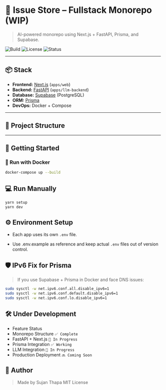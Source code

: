 # 🧠 Issue Store – Fullstack Monorepo (WIP)

> AI-powered monorepo using Next.js + FastAPI, Prisma, and Supabase.

![Build](https://img.shields.io/badge/build-passing-brightgreen)
![License](https://img.shields.io/badge/license-MIT-blue)
![Status](https://img.shields.io/badge/status-in%20development-yellow)

---

## 📦 Stack

- **Frontend:** [Next.js](https://nextjs.org/) (`apps/web`)
- **Backend:** [FastAPI](https://fastapi.tiangolo.com/) (`apps/llm-backend`)
- **Database:** [Supabase](https://supabase.com/) (PostgreSQL)
- **ORM:** [Prisma](https://www.prisma.io/)
- **DevOps:** Docker + Compose

---

## 📁 Project Structure

---

## 🚀 Getting Started

### 🐳 Run with Docker

```bash
docker-compose up --build
```

## 💻 Run Manually

```bash
yarn setup
yarn dev
```

## ⚙️ Environment Setup

- Each app uses its own `.env` file.

- Use .env.example as reference and keep actual `.env` files out of version control.

## 🛡 IPv6 Fix for Prisma

> If you use Supabase + Prisma in Docker and face DNS issues:

```bash
sudo sysctl -w net.ipv6.conf.all.disable_ipv6=1
sudo sysctl -w net.ipv6.conf.default.disable_ipv6=1
sudo sysctl -w net.ipv6.conf.lo.disable_ipv6=1
```

## 🛠 Under Development

- Feature Status
- Monorepo Structure `✅ Complete`
- FastAPI + Next.js `🚧 In Progress`
- Prisma Integration `✅ Working`
- LLM Integration `🚧 In Progress`
- Production Deployment `🔜 Coming Soon`

## 👤 Author

> Made by Sujan Thapa
> MIT License
